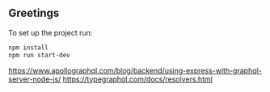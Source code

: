 ## Greetings

To set up the project run:
```sh
npm install
npm run start-dev
```

https://www.apollographql.com/blog/backend/using-express-with-graphql-server-node-js/
https://typegraphql.com/docs/resolvers.html